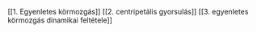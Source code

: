 [[1. Egyenletes körmozgás]]
[[2. centripetális gyorsulás]]
[[3. egyenletes körmozgás dinamikai feltétele]]
